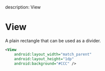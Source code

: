 description: View

# View

A plain rectangle that can be used as a divider.

```xml
<View
    android:layout_width="match_parent"
    android:layout_height="1dp"
    android:background="#CCC" />
```